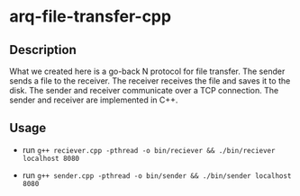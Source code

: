 # arq-file-transfer-cpp

## Description

What we created here is a go-back N protocol for file transfer. The sender sends a file to the receiver. The receiver receives the file and saves it to the disk. The sender and receiver communicate over a TCP connection. The sender and receiver are implemented in C++.
## Usage

- run `g++ reciever.cpp -pthread -o bin/reciever && ./bin/reciever localhost 8080`

- run `g++ sender.cpp -pthread -o bin/sender && ./bin/sender localhost 8080`